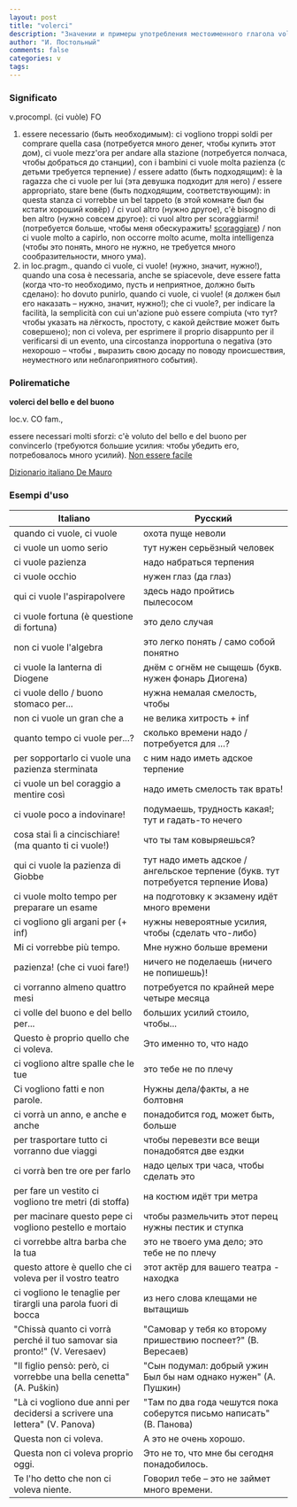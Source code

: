 ```yaml
---
layout: post
title: "volerci"
description: "Значении и примеры употребления местоименного глагола volerci. Перевод из словаря De Mauro."
author: "И. Постольный"
comments: false
categories: v
tags:
---
```


### Significato

v.procompl. (ci vuòle) FO

1. essere necessario (быть необходимым): ci vogliono troppi soldi per comprare quella casa (потребуется много денег, чтобы купить этот дом), ci vuole mezz'ora per andare alla stazione (потребуется полчаса, чтобы добраться до станции), con i bambini ci vuole molta pazienza (с детьми требуется терпение) / essere adatto (быть подходящим): è la ragazza che ci vuole per lui (эта девушка подходит для него) / essere appropriato, stare bene (быть подходящим, соответствующим): in questa stanza ci vorrebbe un bel tappeto (в этой комнате был бы кстати хороший ковёр) / ci vuol altro (нужно другое), c'è bisogno di ben altro (нужно совсем другое): ci vuol altro per scoraggiarmi! (потребуется больше, чтобы меня обескуражить! [scoraggiare](https://www.treccani.it/vocabolario/scoraggiare/)) / non ci vuole molto a capirlo, non occorre molto acume, molta intelligenza (чтобы это понять, много не нужно, не требуется много сообразительности, много ума).
2. in loc.pragm., quando ci vuole, ci vuole! (нужно, значит, нужно!), quando una cosa è necessaria, anche se spiacevole, deve essere fatta (когда что-то необходимо, пусть и неприятное, должно быть сделано): ho dovuto punirlo, quando ci vuole, ci vuole! (я должен был его наказать – нужно, значит, нужно!); che ci vuole?, per indicare la facilità, la semplicità con cui un'azione può essere compiuta (что тут? чтобы указать на лёгкость, простоту, с какой действие может быть совершено); non ci voleva, per esprimere il proprio disappunto per il verificarsi di un evento, una circostanza inopportuna o negativa (это нехорошо – чтобы , выразить свою досаду по поводу происшествия, неуместного или неблагоприятного события).

### Polirematiche

**volerci del bello e del buono**

loc.v. CO fam.,

essere necessari molti sforzi: c'è voluto del bello e del buono per convincerlo (требуются большие усилия: чтобы убедить его, потребовалось много усилий). [Non essere facile](https://www.larapedia.com/modi_di_dire_significati/Volerci_del_bello_e_del_buono_significato.html)

[Dizionario italiano De Mauro](https://dizionario.internazionale.it/parola/volerci)

### Esempi d'uso

| Italiano | Русский |
|----------|---------|
|quando ci vuole, ci vuole|охота пуще неволи|
|ci vuole un uomo serio|тут нужен серьёзный человек|
|ci vuole pazienza|надо набраться терпения|
|ci vuole occhio|нужен глаз (да глаз)|
|qui ci vuole l'aspirapolvere|здесь надо пройтись пылесосом|
|ci vuole fortuna (è questione di fortuna)|это дело случая|
|non ci vuole l'algebra|это легко понять / само собой понятно|
|ci vuole la lanterna di Diogene|днём с огнём не сыщешь (букв. нужен фонарь Диогена)|
|ci vuole dello / buono stomaco per...|нужна немалая смелость, чтобы|
|non ci vuole un gran che a|не велика хитрость + inf|
|quanto tempo ci vuole per...?|сколько времени надо / потребуется для ...?|
|per sopportarlo ci vuole una pazienza sterminata|с ним надо иметь адское терпение|
|ci vuole un bel coraggio a mentire così|надо иметь смелость так врать!|
|ci vuole poco a indovinare!|подумаешь, трудность какая!; тут и гадать-то нечего|
|cosa stai lì a cincischiare! (ma quanto ti ci vuole!)|что ты там ковыряешься?|
|qui ci vuole la pazienza di Giobbe|тут надо иметь адское / ангельское терпение (букв. тут потребуется терпение Иова)|
|ci vuole molto tempo per preparare un esame|на подготовку к экзамену идёт много времени|
|ci vogliono gli argani per (+ inf)|нужны невероятные усилия, чтобы (сделать что-либо)|
|Mi ci vorrebbe più tempo.|Мне нужно больше времени|
|pazienza! (che ci vuoi fare!)|ничего не поделаешь (ничего не попишешь)!|
|ci vorranno almeno quattro mesi|потребуется по крайней мере четыре месяца|
|ci volle del buono e del bello per...|больших усилий стоило, чтобы...|
|Questo è proprio quello che ci voleva.|Это именно то, что надо|
|ci vogliono altre spalle che le tue|это тебе не по плечу|
|Ci vogliono fatti e non parole.|Нужны дела/факты, а не болтовня|
|ci vorrà un anno, e anche e anche|понадобится год, может быть, больше|
|per trasportare tutto ci vorranno due viaggi|чтобы перевезти все вещи понадобятся две ездки|
|ci vorrà ben tre ore per farlo|надо целых три часа, чтобы сделать это|
|per fare un vestito ci vogliono tre metri (di stoffa)|на костюм идёт три метра|
|per macinare questo pepe ci vogliono pestello e mortaio|чтобы размельчить этот перец нужны пестик и ступка|
|ci vorrebbe altra barba che la tua|это не твоего ума дело; это тебе не по плечу|
|questo attore è quello che ci voleva per il vostro teatro|этот актёр для вашего театра - находка|
|ci vogliono le tenaglie per tirargli una parola fuori di bocca|из него слова клещами не вытащишь|
|"Chissà quanto ci vorrà perché il tuo samovar sia pronto!" (V. Veresaev)|"Самовар у тебя ко второму пришествию поспеет?" (В. Вересаев)|
|"Il figlio pensò: però, ci vorrebbe una bella cenetta" (A. Puškin)|"Сын подумал: добрый ужин Был бы нам однако нужен" (А. Пушкин)|
|"Là ci vogliono due anni per decidersi a scrivere una lettera" (V. Panova)|"Там по два года чешутся пока соберутся письмо написать" (В. Панова)|
|Questa non ci voleva.|А это не очень хорошо.|
|Questa non ci voleva proprio oggi.|Это не то, что мне бы сегодня понадобилось.|
|Te l'ho detto che non ci voleva niente.|Говорил тебе – это не займет много времени.|